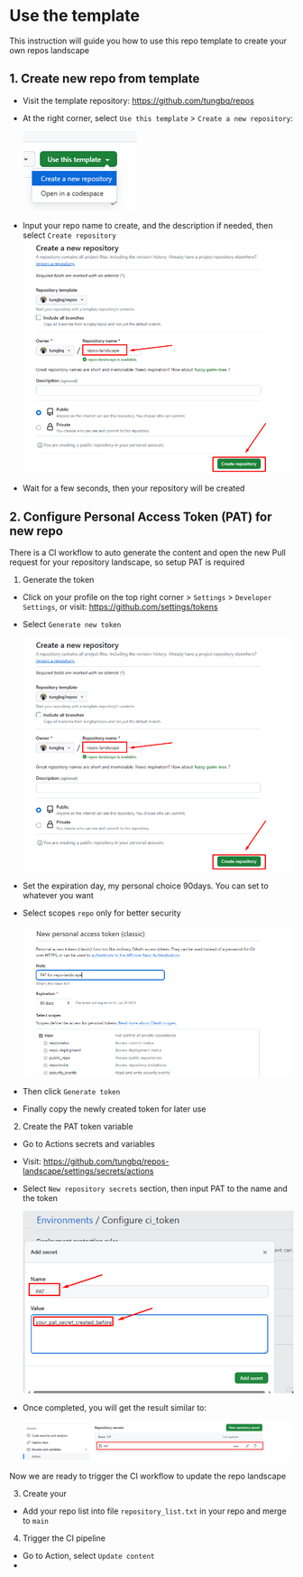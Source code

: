 # Use the template

This instruction will guide you how to use this repo template to create your own repos landscape

## 1. Create new repo from template

- Visit the template repository: https://github.com/tungbq/repos
- At the right corner, select `Use this template` > `Create a new repository`:

  ![create-repo-from-template](./assets/create-repo-from-template.png)

- Input your repo name to create, and the description if needed, then select `Create repository`
  ![create-repo](./assets/create-repo.png)

- Wait for a few seconds, then your repository will be created

## 2. Configure Personal Access Token (PAT) for new repo

There is a CI workflow to auto generate the content and open the new Pull request for your repository landscape, so setup PAT is required

1. Generate the token

- Click on your profile on the top right corner > `Settings` > `Developer Settings`, or visit: https://github.com/settings/tokens
- Select `Generate new token`

  ![create-repo](./assets/create-repo.png)

- Set the expiration day, my personal choice 90days. You can set to whatever you want
- Select scopes `repo` only for better security

  ![pat-setup](./assets/pat-setup.png)

- Then click `Generate token`
- Finally copy the newly created token for later use

2. Create the PAT token variable

- Go to Actions secrets and variables
- Visit: https://github.com/tungbq/repos-landscape/settings/secrets/actions

- Select `New repository secrets` section, then input PAT to the name and the token

  ![add-secret](./assets/add-secret.png)

- Once completed, you will get the result similar to:

  ![secret-completed](./assets/secret-completed.png)

Now we are ready to trigger the CI workflow to update the repo landscape

3. Create your

- Add your repo list into file `repository_list.txt` in your repo and merge to `main`

4. Trigger the CI pipeline

- Go to Action, select `Update content`
- 